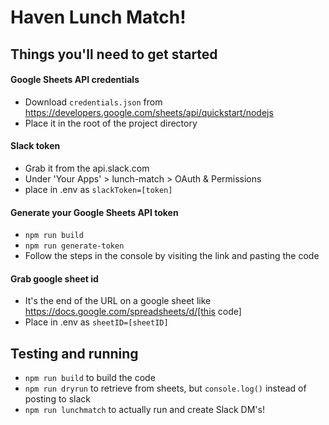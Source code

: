 # Haven Lunch Match!

## Things you'll need to get started

#### Google Sheets API credentials
* Download `credentials.json` from https://developers.google.com/sheets/api/quickstart/nodejs
* Place it in the root of the project directory

#### Slack token
* Grab it from the api.slack.com
* Under 'Your Apps' > lunch-match > OAuth & Permissions
* place in .env as `slackToken=[token]`

#### Generate your Google Sheets API token
* `npm run build`
* `npm run generate-token`
* Follow the steps in the console by visiting the link and pasting the code

#### Grab google sheet id
* It's the end of the URL on a google sheet like https://docs.google.com/spreadsheets/d/[this code]
* Place in .env as `sheetID=[sheetID]`

## Testing and running
* `npm run build` to build the code
* `npm run dryrun` to retrieve from sheets, but `console.log()` instead of posting to slack
* `npm run lunchmatch` to actually run and create Slack DM's!